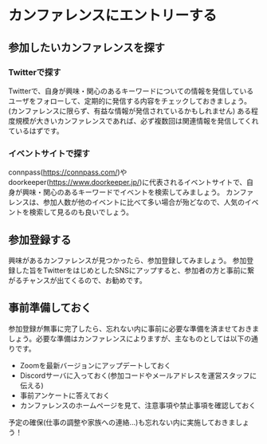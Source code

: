 # カンファレンスにエントリーする

## 参加したいカンファレンスを探す

###  Twitterで探す

Twitterで、自身が興味・関心のあるキーワードについての情報を発信しているユーザをフォローして、定期的に発信する内容をチェックしておきましょう。(カンファレンスに限らず、有益な情報が発信されているかもしれません)
ある程度規模が大きいカンファレンスであれば、必ず複数回は関連情報を発信してくれているはずです。

### イベントサイトで探す

connpass(https://connpass.com/)やdoorkeeper(https://www.doorkeeper.jp/)に代表されるイベントサイトで、自身が興味・関心のあるキーワードでイベントを検索してみましょう。
カンファレンスは、参加人数が他のイベントに比べて多い場合が殆どなので、人気のイベントを検索して見るのも良いでしょう。

## 参加登録する

興味があるカンファレンスが見つかったら、参加登録してみましょう。
参加登録した旨をTwitterをはじめとしたSNSにアップすると、参加者の方と事前に繋がるチャンスが出てくるので、お勧めです。

## 事前準備しておく

参加登録が無事に完了したら、忘れない内に事前に必要な準備を済ませておきましょう。必要な準備はカンファレンスによりますが、主なものとしては以下の通りです。

- Zoomを最新バージョンにアップデートしておく
- Discordサーバに入っておく(参加コードやメールアドレスを運営スタッフに伝える)
- 事前アンケートに答えておく
- カンファレンスのホームページを見て、注意事項や禁止事項を確認しておく

予定の確保(仕事の調整や家族への連絡...)も忘れない内に実施しておきましょう！